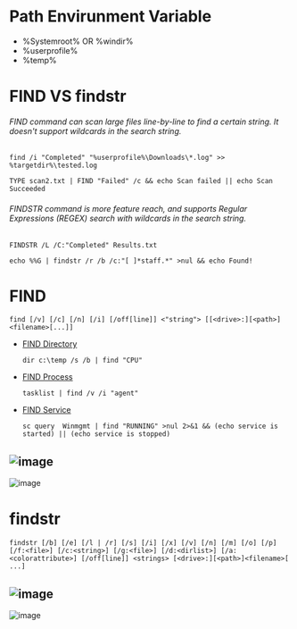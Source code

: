 
# Path Envirunment Variable
  - %Systemroot%    OR   %windir%
  - %userprofile%
  - %temp%



# FIND VS findstr
###### FIND command can scan large files line-by-line to find a certain string. It doesn't support wildcards in the search string.
```
find /i "Completed" "%userprofile%\Downloads\*.log" >> %targetdir%\tested.log

TYPE scan2.txt | FIND "Failed" /c && echo Scan failed || echo Scan Succeeded
```

###### FINDSTR command is more feature reach, and supports Regular Expressions (REGEX) search with wildcards in the search string.
```
FINDSTR /L /C:"Completed" Results.txt

echo %%G | findstr /r /b /c:"[ ]*staff.*" >nul && echo Found!
```
 # FIND
 ```
 find [/v] [/c] [/n] [/i] [/off[line]] <"string"> [[<drive>:][<path>]<filename>[...]]
 ```
 * [FIND Directory]()
    ```
    dir c:\temp /s /b | find "CPU"
    ```

 * [FIND Process]()
   ```
   tasklist | find /v /i "agent"
   ```
 * [FIND Service]()
     ```
     sc query  Winmgmt | find "RUNNING" >nul 2>&1 && (echo service is started) || (echo service is stopped)
     ```
![image](https://github.com/rezaabedi1365/bat/assets/117336743/7a1976a4-f31a-4b7f-86f7-c4f683c14bdb)
----------
![image](https://github.com/rezaabedi1365/bat/assets/117336743/d2e46e52-9be8-43c2-a8d7-dee3ddfa24c9)

# findstr
 ```
 findstr [/b] [/e] [/l | /r] [/s] [/i] [/x] [/v] [/n] [/m] [/o] [/p] [/f:<file>] [/c:<string>] [/g:<file>] [/d:<dirlist>] [/a:<colorattribute>] [/off[line]] <strings> [<drive>:][<path>]<filename>[ ...]
 ```
 
  ![image](https://github.com/rezaabedi1365/bat/assets/117336743/66951711-3b1d-4ba3-9fa6-6efe29f47184)
--------
   ![image](https://github.com/rezaabedi1365/bat/assets/117336743/2479fb36-66db-4c53-8988-8bef0e963f25)

